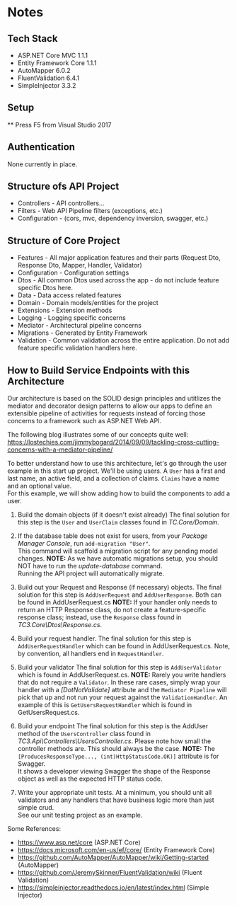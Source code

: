 ﻿# Notes

## Tech Stack

* ASP.NET Core MVC 1.1.1 
* Entity Framework Core 1.1.1
* AutoMapper 6.0.2
* FluentValidation 6.4.1
* SimpleInjector 3.3.2

## Setup

** Press F5 from Visual Studio 2017 

## Authentication

None currently in place.

## Structure ofs API Project

* Controllers - API controllers...
* Filters - Web API Pipeline filters (exceptions, etc.)
* Configuration - (cors, mvc, dependency inversion, swagger, etc.)

## Structure of Core Project

* Features - All major application features and their parts (Request Dto, Response Dto, Mapper, Handler, Validator)
* Configuration - Configuration settings
* Dtos - All common Dtos used across the app - do not include feature specific Dtos here.
* Data - Data access related features 
* Domain - Domain models/entities for the project
* Extensions - Extension methods
* Logging - Logging specific concerns
* Mediator - Architectural pipeline concerns 
* Migrations - Generated by Entity Framework 
* Validation - Common validation across the entire application.  Do not add feature specific validation handlers here.

## How to Build Service Endpoints with this Architecture 

Our architecture is based on the SOLID design principles and utitlizes the mediator and decorator design patterns to allow our apps to 
define an extensible pipeline of activities for requests instead of forcing those concerns to a framework such as ASP.NET Web API. 

The following blog illustrates some of our concepts quite well: 
https://lostechies.com/jimmybogard/2014/09/09/tackling-cross-cutting-concerns-with-a-mediator-pipeline/

To better understand how to use this architecture, let's go through the user example in this start up project.  We'll be using users.
A ```User``` has a first and last name, an active field, and a collection of claims. ```Claims``` have a name and an optional value.  
For this example, we will show adding how to build the components to add a user.

1. Build the domain objects (if it doesn't exist already)
The final solution for this step is the ```User``` and ```UserClaim``` classes found in *TC.Core/Domain*. 

2. If the database table does not exist for users, from your *Package Manager Console*, run ```add-migration "User"```.  
This command will scaffold a migration script for any pending model changes. 
**NOTE:** As we have automatic migrations setup, you should NOT have to run the *update-database* command.  
Running the API project will automatically migrate.

3. Build out your Request and Response (if necessary) objects.
The final solution for this step is ```AddUserRequest``` and ```AddUserResponse```.  Both can be found in AddUserRequest.cs
**NOTE:** If your handler only needs to return an HTTP Response class, do not create a feature-specific response class; instead, use the ```Response``` class found in 
*TC3.Core\Dtos\Response.cs*.  

4. Build your request handler.
The final solution for this step is ```AddUserRequestHandler``` which can be found in AddUserRequest.cs.  Note, by convention, all handlers
end in ```RequestHandler```.

5. Build your validator 
The final solution for this step is ```AddUserValidator``` which is found in AddUserRequest.cs. 
**NOTE:** Rarely you write handlers that do not require a ```Validator```.  In these rare cases, simply
wrap your handler with a *[DotNotValidate]* attribute and the ```Mediator Pipeline``` will pick that up and not run your request against
the ```ValidationHandler```.  An example of this is ```GetUsersRequestHandler``` which is found in GetUsersRequest.cs.

6. Build your endpoint 
The final solution for this step is the AddUser method of the ```UsersController``` class found in *TC3.Api\Controllers\UsersController.cs*.  Please note how small
the controller methods are.  This should always be the case.
**NOTE:** The ```[ProducesResponseType..., (int)HttpStatusCode.OK)]``` attribute is for Swagger.  
It shows a developer viewing Swagger the shape of the Response object as well as the expected HTTP status code.

7. Write your appropriate unit tests.  At a minimum, you should unit all validators and any handlers that have business logic more than just simple crud.  
See our unit testing project as an example.

Some References:
  * https://www.asp.net/core (ASP.NET Core)
  * https://docs.microsoft.com/en-us/ef/core/ (Entity Framework Core)
  * https://github.com/AutoMapper/AutoMapper/wiki/Getting-started (AutoMapper)
  * https://github.com/JeremySkinner/FluentValidation/wiki (Fluent Validation)
  * https://simpleinjector.readthedocs.io/en/latest/index.html (Simple Injector)